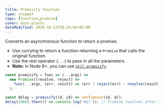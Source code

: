 ```yaml
---
title: Promisify function
type: snippet
tags: [function,promise]
cover: duck-plants
dateModified: 2020-10-22T20:24:04+03:00
---
```


Converts an asynchronous function to return a promise.

- Use currying to return a function returning a `Promise` that calls the original function.
- Use the rest operator (`...`) to pass in all the parameters.
- **Note:** In Node 8+, you can use [`util.promisify`](https://nodejs.org/api/util.html#util_util_promisify_original).

```js
const promisify = func => (...args) =>
  new Promise((resolve, reject) =>
    func(...args, (err, result) => (err ? reject(err) : resolve(result)))
  );
```

```js
const delay = promisify((d, cb) => setTimeout(cb, d));
delay(2000).then(() => console.log('Hi!')); // Promise resolves after 2s
```
